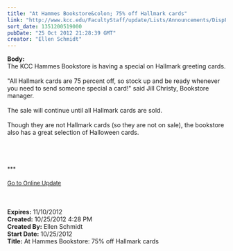 ```yaml
---
title: "At Hammes Bookstore&colon; 75% off Hallmark cards"
link: "http://www.kcc.edu/FacultyStaff/update/Lists/Announcements/DispForm.aspx?ID=870"
sort_date: 1351200519000
pubDate: "25 Oct 2012 21:28:39 GMT"
creator: "Ellen Schmidt"
---
```


<div><b>Body:</b> <div class="ExternalClass636D3DF75CF6401EB4E00B92922F5669">
<div>The KCC Hammes Bookstore is having a special on Hallmark greeting cards.</div>
<div> </div>
<div>&quot;All Hallmark cards are 75 percent off, so stock up and be ready whenever you need to send someone special a card!&quot; said Jill Christy, Bookstore manager. </div>
<div> </div>
<div>The sale will continue until all Hallmark cards are sold.</div>
<div> </div>
<div>Though they are not Hallmark cards (so they are not on sale), the bookstore also has a great selection of Halloween cards. </div>
<div> </div>
<div> </div>
<div>
<div> </div>
<div> </div>
<div>
<div><font size="2">***</font></div>
<div><font size="2"></font> </div>
<div><font size="2"><a href="/FacultyStaff/update/Pages/dailyupdate.aspx">Go to Online Update</a> 
<div> </div></font></div></div></div>
<div> </div>
<div> </div></div></div>
<div><b>Expires:</b> 11/10/2012</div>
<div><b>Created:</b> 10/25/2012 4:28 PM</div>
<div><b>Created By:</b> Ellen Schmidt</div>
<div><b>Start Date:</b> 10/25/2012</div>
<div><b>Title:</b> At Hammes Bookstore: 75% off Hallmark cards</div>
